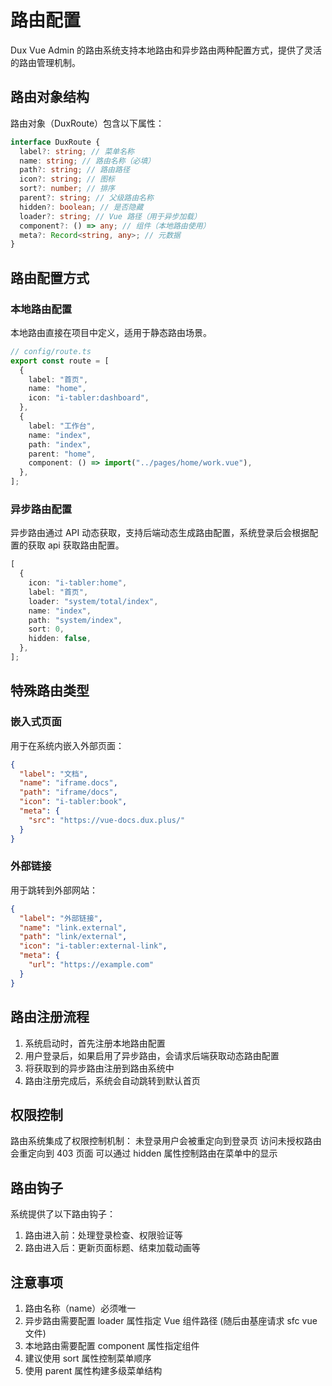 # 路由配置

Dux Vue Admin 的路由系统支持本地路由和异步路由两种配置方式，提供了灵活的路由管理机制。

## 路由对象结构

路由对象（DuxRoute）包含以下属性：

```ts
interface DuxRoute {
  label?: string; // 菜单名称
  name: string; // 路由名称（必填）
  path?: string; // 路由路径
  icon?: string; // 图标
  sort?: number; // 排序
  parent?: string; // 父级路由名称
  hidden?: boolean; // 是否隐藏
  loader?: string; // Vue 路径（用于异步加载）
  component?: () => any; // 组件（本地路由使用）
  meta?: Record<string, any>; // 元数据
}
```

## 路由配置方式

### 本地路由配置

本地路由直接在项目中定义，适用于静态路由场景。

```ts
// config/route.ts
export const route = [
  {
    label: "首页",
    name: "home",
    icon: "i-tabler:dashboard",
  },
  {
    label: "工作台",
    name: "index",
    path: "index",
    parent: "home",
    component: () => import("../pages/home/work.vue"),
  },
];
```

### 异步路由配置

异步路由通过 API 动态获取，支持后端动态生成路由配置，系统登录后会根据配置的获取 api 获取路由配置。

```ts
[
  {
    icon: "i-tabler:home",
    label: "首页",
    loader: "system/total/index",
    name: "index",
    path: "system/index",
    sort: 0,
    hidden: false,
  },
];
```

## 特殊路由类型

### 嵌入式页面

用于在系统内嵌入外部页面：

```json
{
  "label": "文档",
  "name": "iframe.docs",
  "path": "iframe/docs",
  "icon": "i-tabler:book",
  "meta": {
    "src": "https://vue-docs.dux.plus/"
  }
}
```

### 外部链接

用于跳转到外部网站：

```json
{
  "label": "外部链接",
  "name": "link.external",
  "path": "link/external",
  "icon": "i-tabler:external-link",
  "meta": {
    "url": "https://example.com"
  }
}
```

## 路由注册流程

1. 系统启动时，首先注册本地路由配置
2. 用户登录后，如果启用了异步路由，会请求后端获取动态路由配置
3. 将获取到的异步路由注册到路由系统中
4. 路由注册完成后，系统会自动跳转到默认首页

## 权限控制

路由系统集成了权限控制机制：
未登录用户会被重定向到登录页
访问未授权路由会重定向到 403 页面
可以通过 hidden 属性控制路由在菜单中的显示

## 路由钩子

系统提供了以下路由钩子：

1. 路由进入前：处理登录检查、权限验证等
2. 路由进入后：更新页面标题、结束加载动画等

## 注意事项

1. 路由名称（name）必须唯一
2. 异步路由需要配置 loader 属性指定 Vue 组件路径 (随后由基座请求 sfc vue 文件)
3. 本地路由需要配置 component 属性指定组件
4. 建议使用 sort 属性控制菜单顺序
5. 使用 parent 属性构建多级菜单结构

